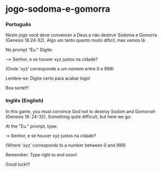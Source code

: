# jogo-sodoma-e-gomorra
<h3>Português</h3>

Neste jogo você deve convencer a Deus a não destruir Sodoma e Gomorra (Genesis 18:24-32).
Algo um tanto quanto muito dificil, mas vamos lá:

No prompt "Eu:" Digite:

--> Senhor, e se houver xyz justos na cidade?

(Onde 'xyz' corresponde a um número entre 0 e 999)

Lembre-se: Digite certo para acabar logo!

Boa sorte!!!

<h3>Inglês (English)</h3>

In this game, you must convince God not to destroy Sodom and Gomorrah (Genesis 18: 24-32).
Something quite difficult, but here we go:

At the "Eu:" prompt, type:

-> Senhor, e se houver xyz justos na cidade?

(Where 'xyz' corresponds to a number between 0 and 999)

Remember: Type right to end soon!

Good luck!!!